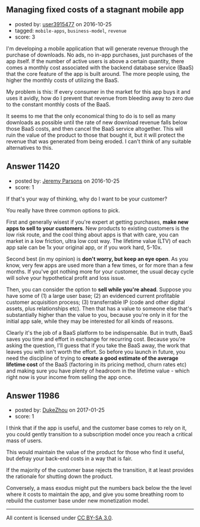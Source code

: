 ## Managing fixed costs of a stagnant mobile app

- posted by: [user3915477](https://stackexchange.com/users/4853890/user3915477) on 2016-10-25
- tagged: `mobile-apps`, `business-model`, `revenue`
- score: 3

I'm developing a mobile application that will generate revenue through the purchase of downloads. No ads, no in-app purchases, just purchases of the app itself. If the number of active users is above a certain quantity, there comes a monthly cost associated with the backend database service (BaaS) that the core feature of the app is built around. The more people using, the higher the monthly costs of utilizing the BaaS. 

My problem is this: If every consumer in the market for this app buys it and uses it avidly, how do I prevent that revenue from bleeding away to zero due to the constant monthly costs of the BaaS. 

It seems to me that the only economical thing to do is to sell as many downloads as possible until the rate of new download revenue falls below those BaaS costs, and then cancel the BaaS service altogether. This will ruin the value of the product to those that bought it, but it will protect the revenue that was generated from being eroded. I can't think of any suitable alternatives to this.


## Answer 11420

- posted by: [Jeremy Parsons](https://stackexchange.com/users/497810/jeremy-parsons) on 2016-10-25
- score: 1

If that's your way of thinking, why do I want to be your customer?

You really have three common options to pick.

First and generally wisest if you're expert at getting purchases, **make new apps to sell to your customers**. New products to existing customers is the low risk route, and the cool thing about apps is that with care, you can market in a low friction, ultra low cost way. The lifetime value (LTV) of each app sale can be 1x your original app, or if you work hard, 5-10x.

Second best (in my opinion) is **don't worry, but keep an eye open**. As you know, very few apps are used more than a few times, or for more than a few months. If you've got nothing more for your customer, the usual decay cycle will solve your hypothetical profit and loss issue.

Then, you can consider the option to **sell while you're ahead**. Suppose you have some of (1) a large user base; (2) an evidenced current profitable customer acquisition process; (3) transferrable IP (code and other digital assets, plus relationships etc). Then that has a value to someone else that's substantially higher than the value to you, because you're only in it for the initial app sale, while they may be interested for all kinds of reasons.

Clearly it's the job of a BaaS platform to be indispensable. But in truth, BaaS saves you time and effort in exchange for recurring cost. Because you're asking the question, I'll guess that if you take the BaaS away, the work that leaves you with isn't worth the effort. So before you launch in future, you need the discipline of trying to **create a good estimate of the average lifetime cost** of the BaaS (factoring in its pricing method, churn rates etc) and making sure you have plenty of headroom in the lifetime value - which right now is your income from selling the app once.


## Answer 11986

- posted by: [DukeZhou](https://stackexchange.com/users/4146639/dukezhou) on 2017-01-25
- score: 1

I think that if the app is useful, and the customer base comes to rely on it, you could gently transition to a subscription model once you reach a critical mass of users.

This would maintain the value of the product for those who find it useful, but defray your back-end costs in a way that is fair. 

If the majority of the customer base rejects the transition, it at least provides the rationale for shutting down the product.  

Conversely, a mass exodus might put the numbers back below the the level where it costs to maintain the app, and give you some breathing room to rebuild the customer base under new monetization model.







---

All content is licensed under [CC BY-SA 3.0](https://creativecommons.org/licenses/by-sa/3.0/).
